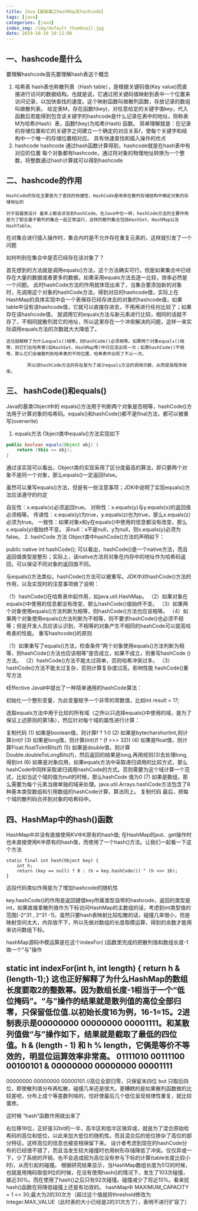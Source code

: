 ```yaml
---
title: Java【基础篇之HashMap及hashcode】
tags: [java]
categories: [java]
index_img: /img/default_thumbnail.jpg
date: 2019-10-10 10:12:00
---
```

## 一、hashcode是什么
要理解hashcode首先要理解hash表这个概念

1. 哈希表
hash表也称散列表（Hash table），是根据关键码值(Key value)而直接进行访问的数据结构。也就是说，它通过把关键码值映射到表中一个位置来访问记录，以加快查找的速度。这个映射函数叫做散列函数，存放记录的数组叫做散列表。
给定表M，存在函数f(key)，对任意给定的关键字值key，代入函数后若能得到包含该关键字的hashcode是什么记录在表中的地址，则称表M为哈希(Hash）表，函数f(key)为哈希(Hash) 函数。
简单理解就是：在记录的存储位置和它的关键字之间建立一个确定的对应关系f，使每个关键字和结构中一个唯一的存储位置相对应。
具有快速查找和插入操作的优点
2. hashcode
hashcode 通过hash函数计算得到，hashcode就是在hash表中有对应的位置
每个对象都有hashcode，通过将对象的物理地址转换为一个整数，将整数通过hash计算就可以得到hashcode
## 二、hashcode的作用
    HashCode的存在主要是为了查找的快捷性，HashCode是用来在散列存储结构中确定对象的存储地址的

    对于容器类设计 基本上都会涉及到hashCode。在Java中也一样，hashCode方法的主要作用是为了配合基于散列的集合一起正常运行，这样的散列集合包括HashSet、HashMap以及HashTable。

   在对集合进行插入操作时，集合内时是不允许存在重复元素的，这样就引发了一个问题

   如何判别在集合中是否已经存在该对象了？

   首先想到的方法就是调用equals()方法，这个方法确实可行。但是如果集合中已经存在大量的数据或者更多的数据，如果采用equals方法去逐一比较，效率必然是一个问题。    此时hashCode方法的作用就体现出来了，当集合要添加新的对象时，先调用这个对象的hashCode方法，得到对应的hashcode值，实际上在HashMap的具体实现中会一个表保存已经存进去的对象的hashcode值，如果table中没有该hashcode值，它就可以直接存进去，不用再进行任何比较了；如果存在该hashcode值， 就调用它的equals方法与新元素进行比较，相同的话就不存了，不相同就散列其它的地址，所以这里存在一个冲突解决的问题，这样一来实际调用equals方法的次数就大大降低了。

    这也就解释了为什么equals()相等，则hashCode()必须相等。如果两个对象equals()相等，则它们在哈希表(如HashSet、HashMap等)中只应该出现一次；如果hashCode()不相等，那么它们会被散列到哈希表的不同位置，哈希表中出现了不止一次。

            所以说hashCode方法的存在是为了减少equals方法的调用次数，从而提高程序效率。

## 三、 hashCode()和equals()
Java的基类Object中的 equals()方法用于判断两个对象是否相等，hashCode()方法用于计算对象的哈希码。equals()和hashCode()都不是final方法，都可以被重写(overwrite)

1. equals方法
Object类中equals()方法实现如下

```java
public boolean equals(Object obj) {
    return (this == obj);
}
```
通过该实现可以看出，Object类的实现采用了区分度最高的算法，即只要两个对象不是同一个对象，那么equals()一定返回false。

虽然可以重写equals()方法，但是有一些注意事项；JDK中说明了实现equals()方法应该遵守的约定

自反性：x.equals(x)必须返回true。
对称性：x.equals(y)与y.equals(x)的返回值必须相等。
传递性：x.equals(y)为true，y.equals(z)也为true，那么x.equals(z)必须为true。
一致性：如果对象x和y在equals()中使用的信息都没有改变，那么x.equals(y)值始终不变。
非null：x不是null，y为null，则x.equals(y)必须为false。
2. hashCode 方法
Object类中hashCode()方法的声明如下：

public native int hashCode();
可以看出，hashCode()是一个native方法，而且返回值类型是整形；实际上，该native方法将对象在内存中的地址作为哈希码返回，可以保证不同对象的返回值不同。

与equals()方法类似，hashCode()方法可以被重写。JDK中对hashCode()方法的作用，以及实现时的注意事项做了说明：

（1）hashCode()在哈希表中起作用，如java.util.HashMap。
（2）如果对象在equals()中使用的信息都没有改变，那么hashCode()值始终不变。
（3）如果两个对象使用equals()方法判断为相等，则hashCode()方法也应该相等。
（4）如果两个对象使用equals()方法判断为不相等，则不要求hashCode()也必须不相等；但是开发人员应该认识到，不相等的对象产生不相同的hashCode可以提高哈希表的性能。
重写hashcode()的原则

（1）如果重写了equals()方法，检查条件“两个对象使用equals()方法判断为相等，则hashCode()方法也应该相等”是否成立，如果不成立，则重写hashCode ()方法。
（2）hashCode()方法不能太过简单，否则哈希冲突过多。
（3）hashCode()方法不能太过复杂，否则计算复杂度过高，影响性能
hashCode()重写方法

《Effective Java》中提出了一种简单通用的hashCode算法：

初始化一个整形变量，为此变量赋予一个非零的常数值，比如int result = 17;

选取equals方法中用于比较的所有域（之所以只选择equals()中使用的域，是为了保证上述原则的第1条），然后针对每个域的属性进行计算：

复制代码
(1) 如果是boolean值，则计算f ? 1:0
(2) 如果是bytecharshortint,则计算(int)f
(3) 如果是long值，则计算(int)(f ^ (f >>> 32))
(4) 如果是float值，则计算Float.floatToIntBits(f)
(5) 如果是double值，则计算Double.doubleToLongBits(f)，然后返回的结果是long,再用规则(3)去处理long,得到int
(6) 如果是对象应用，如果equals方法中采取递归调用的比较方式，那么hashCode中同样采取递归调用hashCode的方式。否则需要为这个域计算一个范式，比如当这个域的值为null的时候，那么hashCode 值为0
(7) 如果是数组，那么需要为每个元素当做单独的域来处理。java.util.Arrays.hashCode方法包含了8种基本类型数组和引用数组的hashCode计算，算法同上。 
复制代码
最后，把每个域的散列码合并到对象的哈希码中。

## 四、HashMap中的hash()函数
HashMap中并没有直接使用KV中K原有的hash值; 在HashMap的put、get操作时也未直接使用K中原有的hash值，而使用了一个hash()方法。让我们一起看一下这个方法
```
static final int hash(Object key) {
    int h;
    return (key == null) ? 0 : (h = key.hashCode()) ^ (h >>> 16);
}
```
这段代码类似作用是为了增加hashcode的随机性

key.hashCode()的作用是返回键值key所属类型自带的hashcode，返回的类型是int，如果直接拿散列值作为下标访问HashMap的主数组的话，考虑到int类型值的范围[-2^31 , 2^31 -1]，虽然只要hash表映射比较松散的话，碰撞几率很小，但是映射空间太大，内存放不下，所以先做对数组的长度取模运算，得到的余数才能用来访问数组下标。

hashMap源码中模运算是在这个indexFor( )函数里完成的把散列值和数组长度-1做一个"与"操作

static int indexFor(int h, int length) { return h & (length-1);}
这也正好解释了为什么HashMap的数组长度要取2的整数幂。因为数组长度-1相当于一个“低位掩码”。“与”操作的结果就是散列值的高位全部归零，只保留低位值.以初始长度16为例，16-1=15。2进制表示是00000000 00000000 00001111。和某散列值做“与”操作如下，结果就是截取了最低的四位值。h & (length - 1) 和 h % length，它俩是等价不等效的，明显位运算效率非常高。
  01111010 00111100 00100101
& 00000000 00000000 00001111
----------------------------------
  00000000 00000000 00000101
  //高位全部归零，只保留末四位 
but 只取后四位，即使散列值分布再松散，碰撞几率还是很大。更糟糕的是如果散列函数做的比较差吧，分布上成个等差数列啥的，恰好使最后几个低位呈现规律性重复，就比较蛋疼。

这时候 “hash”函数作用就出来了

右位移16位，正好是32bit的一半，高半区和低半区做异或，就是为了混合原始哈希码的高位和低位，以此来加大低位的随机性。而且混合后的低位掺杂了高位的部分特征，这样高位的信息也被变相保留下来。
设计者考虑到现在的hashCode分布的已经很不错了，而且当发生较大碰撞时也用树形存储降低了冲突。仅仅异或一下，少了系统的开销，也不会造成因为高位没有参与下标的计算(table长度比较小时)，从而引起的碰撞。
根据研究结果显示，当HashMap数组长度为512的时候，也就是用掩码取低9位的时候，在没有使用hash()的情况下，发生了103次碰撞，接近30%。而在使用了hash()之后只有92次碰撞。碰撞减少了将近10%。看来扰hash()函数在将降低碰撞上还是有功效的。
hashMap中 MAXIMUM_CAPACITY = 1 << 30;最大为2的30次方（超过这个值就将threshold修改为Integer.MAX_VALUE（此时表的大小已经是2的31次方了），表明不进行扩容了）